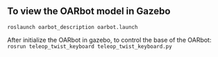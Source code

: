 ## To view the OARbot model in Gazebo
`roslaunch oarbot_description oarbot.launch`


After initialize the OARbot in gazebo, to control the base of the OARbot:
`rosrun teleop_twist_keyboard teleop_twist_keyboard.py`